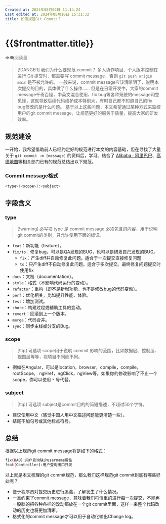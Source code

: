 ```yaml
---
Created at: 2024年05月02日 11:14:24
Last edited at: 2024年05月10日 15:31:32
title: 如何规范Git Commit？
---
```

# {{$frontmatter.title}}

<div class="flex gap-[4px] items-center" style="color:gray;font-size:14px;">
  👁️‍🗨️阅读量: <span id="busuanzi_container_page_pv">
    <span id="busuanzi_value_page_pv" />
  </span>
</div>

>[!DANGER]  我们为什么要规范 commit？
>多人协作项目、个人版本控制在进行 Git 提交时，都需要写 commit message，否则 `git push origin main` 是不被允许的。
>一般来说，commit message应该清晰明了，说明本次提交的目的，具体做了什么操作……
>但是在日常开发中，大家的commit message千奇百怪，中英文混合使用、fix bug等各种笼统的message司空见怪，这就导致后续代码维护成本特别大，有时自己都不知道自己的fix bug修改的是什么问题。
>基于以上这些问题，本文希望通过某种方式来监控用户的git commit message，让规范更好的服务于质量，提高大家的研发效率。
## 规范建设
一开始，我希望借助前人已经约定好的规范进行本文的内容基础，但在寻找了大量关于 `git commit -m [message]` 的资料后，学习、结合了 [Alibaba · 阿里巴巴](https://github.com/alibaba)、[高德地图](https://lbs.amap.com/)等相关部门已有的规范总结出以下规范。
### Commit message格式
```sh
<type>(<scope>):<subject>
```
## 字段含义
### type
>[!warning] 必写项
>type 是 commit message 必须包含的内容，用于说明git commit的类别，只允许使用下面的标识。
- `feat`：新功能（feature）。
- `fix/to`：修复bug，可以是QA发现的BUG，也可以是研发自己发现的BUG。
	- `fix`：产生diff并自动修复此问题。适合于一次提交直接修复问题
	- `to`：只产生diff不自动修复此问题。适合于多次提交。最终修复问题提交时使用fix
- `docs`：文档（documentation）。
- `style`：格式（不影响代码运行的变动）。
- `refactor`：重构（即不是新增功能，也不是修改bug的代码变动）。
- `perf`：优化相关，比如提升性能、体验。
- `test`：增加测试。
- `chore`：构建过程或辅助工具的变动。
- `revert`：回滚到上一个版本。
- `merge`：代码合并。
- `sync`：同步主线或分支的Bug。
### scope
>[!tip] 可选项
>scope用于说明 commit 影响的范围，比如数据层、控制层、视图层等等，视项目不同而不同。
- 例如在Angular，可以是location，browser，compile，compile，rootScope， ngHref，ngClick，ngView等。如果你的修改影响了不止一个scope，你可以使用 `*` 号代替。
### subject
>[!tip] 可选项
>subject是commit目的的简短描述，不超过50个字符。
- 建议使用中文（感觉中国人用中文描述问题能更清楚一些）。
- 结尾不加句号或其他标点符号。
## 总结
根据以上规范git commit message将是如下的格式：
```sh
fix(DAO):用户查询缺少username属性 
feat(Controller):用户查询接口开发
```
以上就是本文梳理的git commit规范，那么我们这样规范git commit到底有哪些好处呢？
- 便于程序员对提交历史进行追溯，了解发生了什么情况。
- 一旦约束了commit message，意味着我们将慎重的进行每一次提交，不能再一股脑的把各种各样的改动都放在一个git commit里面，这样一来整个代码改动的历史也将更加清晰。
- 格式化的commit message才可以用于自动化输出Change log。